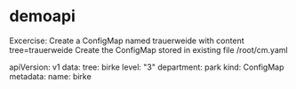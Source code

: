 # demoapi

Excercise: 
Create a ConfigMap named trauerweide with content tree=trauerweide
Create the ConfigMap stored in existing file /root/cm.yaml

apiVersion: v1
data:
  tree: birke
  level: "3"
  department: park
kind: ConfigMap
metadata:
  name: birke
